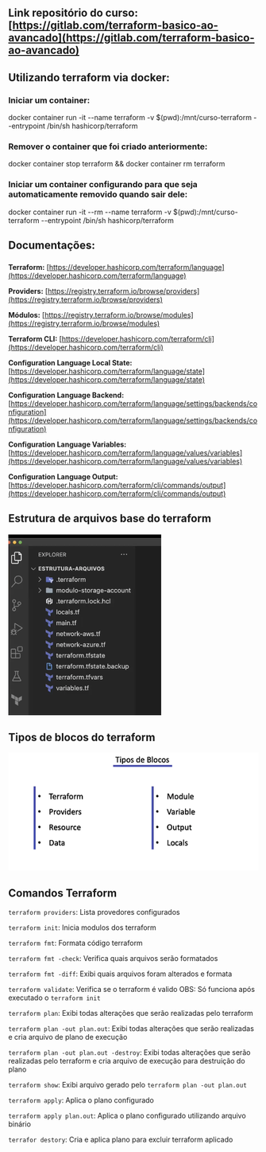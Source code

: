 ## Link repositório do curso: [https://gitlab.com/terraform-basico-ao-avancado](https://gitlab.com/terraform-basico-ao-avancado)

## Utilizando terraform via docker:

### Iniciar um container:

docker container run -it --name terraform -v $(pwd):/mnt/curso-terraform --entrypoint /bin/sh hashicorp/terraform



### Remover o container que foi criado anteriormente:

docker container stop terraform && docker container rm terraform



### Iniciar um container configurando para que seja automaticamente removido quando sair dele:

docker container run -it --rm --name terraform -v $(pwd):/mnt/curso-terraform --entrypoint /bin/sh hashicorp/terraform


## Documentações:

###
**Terraform:** [https://developer.hashicorp.com/terraform/language](https://developer.hashicorp.com/terraform/language)

**Providers:** [https://registry.terraform.io/browse/providers](https://registry.terraform.io/browse/providers)

**Módulos:** [https://registry.terraform.io/browse/modules](https://registry.terraform.io/browse/modules)

**Terraform CLI:** [https://developer.hashicorp.com/terraform/cli](https://developer.hashicorp.com/terraform/cli)

**Configuration Language Local State:** [https://developer.hashicorp.com/terraform/language/state](https://developer.hashicorp.com/terraform/language/state)

**Configuration Language Backend:** [https://developer.hashicorp.com/terraform/language/settings/backends/configuration](https://developer.hashicorp.com/terraform/language/settings/backends/configuration)

**Configuration Language Variables:** [https://developer.hashicorp.com/terraform/language/values/variables](https://developer.hashicorp.com/terraform/language/values/variables)

**Configuration Language Output:** [https://developer.hashicorp.com/terraform/cli/commands/output](https://developer.hashicorp.com/terraform/cli/commands/output)


## Estrutura de arquivos base do terraform
![estrutura-de-arquivos](./images/estrutura-de-arquivos.png)

## Tipos de blocos do terraform
![tipos-blocos-terraform](./images/tipos-blocos-terraform.png)

## Comandos Terraform

`terraform providers`:  Lista provedores configurados

`terraform init`: Inicia modulos dos terraform

`terraform fmt`: Formata código terraform

`terraform fmt -check`: Verifica quais arquivos serão formatados

`terraform fmt -diff`: Exibi quais arquivos foram alterados e formata

`terraform validate`: Verifica se o terraform é valido OBS: Só funciona após executado o `terraform init`

`terraform plan`: Exibi todas alterações que serão realizadas pelo terraform

`terraform plan -out plan.out`: Exibi todas alterações que serão realizadas e cria arquivo de plano de execução

`terraform plan -out plan.out -destroy`: Exibi todas alterações que serão realizadas pelo terraform e cria arquivo de execução para destruição do plano

`terraform show`: Exibi arquivo gerado pelo `terraform plan -out plan.out`

`terraform apply`: Aplica o plano configurado

`terraform apply plan.out`: Aplica o plano configurado utilizando arquivo binário

`terrafor destory`: Cria e aplica plano para excluir terraform aplicado